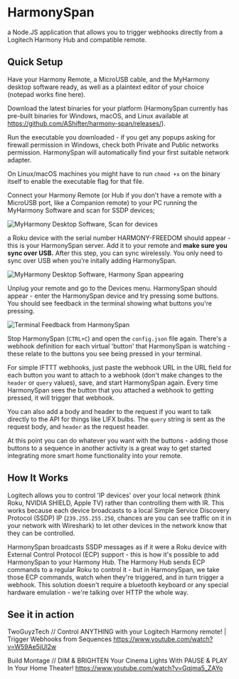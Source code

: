 # HarmonySpan
a Node.JS application that allows you to trigger webhooks directly from a Logitech Harmony Hub and compatible remote.

## Quick Setup
Have your Harmony Remote, a MicroUSB cable, and the MyHarmony desktop software ready, as well as a plaintext editor of your choice (notepad works fine here).

Download the latest binaries for your platform (HarmonySpan currently has pre-built binaries for Windows, macOS, and Linux available at https://github.com/AShifter/harmony-span/releases/).

Run the executable you downloaded - if you get any popups asking for firewall permission in Windows, check both Private and Public networks permission. HarmonySpan will automatically find your first suitable network adapter.

On Linux/macOS machines you might have to run `chmod +x` on the binary itself to enable the executable flag for that file.

Connect your Harmony Remote (or Hub if you don't have a remote with a MicroUSB port, like a Companion remote) to your PC running the MyHarmony Software and scan for SSDP devices;

![MyHarmony Desktop Software, Scan for devices](https://i.imgur.com/GCnIPTr.png)

a Roku device with the serial number HARMONY-FREEDOM should appear - this is your HarmonySpan server. Add it to your remote and **make sure you sync over USB.** After this step, you can sync wirelessly. You only need to sync over USB when you're initally adding HarmonySpan.

![MyHarmony Desktop Software, Harmony Span appearing](https://i.imgur.com/xSCdwNI.png)

Unplug your remote and go to the Devices menu. HarmonySpan should appear - enter the HarmonySpan device and try pressing some buttons. You should see feedback in the terminal showing what buttons you're pressing.

![Terminal Feedback from HarmonySpan](https://i.imgur.com/zPqd60M.png)

Stop HarmonySpan (``CTRL+C``) and open the ``config.json`` file again. There's a webhook definition for each virtual 'button' that HarmonySpan is watching - these relate to the buttons you see being pressed in your terminal.

For simple IFTTT webhooks, just paste the webhook URL in the URL field for each button you want to attach to a webhook (don't make changes to the ``header`` or ``query`` values), save, and start HarmonySpan again. Every time HarmonySpan sees the button that you attached a webhook to getting pressed, it will trigger that webhook.

You can also add a body and header to the request if you want to talk directly to the API for things like LIFX bulbs. The ``query`` string is sent as the request body, and ``header`` as the request header.

At this point you can do whatever you want with the buttons - adding those buttons to a sequence in another activity is a great way to get started integrating more smart home functionality into your remote.

## How It Works
Logitech allows you to control 'IP devices' over your local network (think Roku, NVIDIA SHIELD, Apple TV) rather than controlling them with IR. This works because each device broadcasts to a local Simple Service Discovery Protocol (SSDP) IP (``239.255.255.250``, chances are you can see traffic on it in your network with Wireshark) to let other devices in the network know that they can be controlled.

HarmonySpan broadcasts SSDP messages as if it were a Roku device with External Control Protocol (ECP) support - this is how it's possible to add HarmonySpan to your Harmony Hub. The Harmony Hub sends ECP commands to a regular Roku to control it - but in HarmonySpan, we take those ECP commands, watch when they're triggered, and in turn trigger a webhook. This solution doesn't require a bluetooth keyboard or any special hardware emulation - we're talking over HTTP the whole way.

## See it in action
TwoGuyzTech // Control ANYTHING with your Logitech Harmony remote! | Trigger Webhooks from Sequences
https://www.youtube.com/watch?v=W59Ae5jUl2w

Build Montage // DIM & BRIGHTEN Your Cinema Lights With PAUSE & PLAY In Your Home Theater!
https://www.youtube.com/watch?v=Gqjma5_ZAYo

